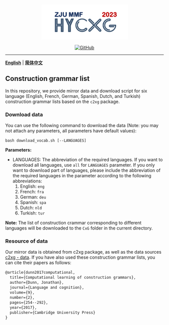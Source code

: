 <p align="center" >
    <a href="https://github.com/xlxwalex/HyCxG/tree/main/HyCXG">
    <br>
    <img src="https://github.com/xlxwalex/HyCxG/blob/main/figures/sub-logo.png" width="275"/>
    <br>
    </a>
</p>
<p align="center">
    <a href="https://github.com/xlxwalex/HyCxG/blob/main/LICENSE">
        <img alt="GitHub" src="https://img.shields.io/github/license/xlxwalex/HyCxG.svg?color=blue&style=flat-square">
    </a>
</p>

---

[**English**](https://github.com/xlxwalex/HyCxG/tree/main/HyCxG/dataset) | [**简体中文**](https://github.com/xlxwalex/HyCxG/tree/main/HyCxG/dataset/README_ZH.md)

## Construction grammar list

In this repository, we provide mirror data and download script for six language (English, French, German, Spanish, Dutch, and Turkish) construction grammar lists based on the `c2xg` package.

### Download data
You can use the following command to download the data (Note: you may not attach any parameters, all parameters have default values):
```shell
bash download_vocab.sh [--LANGUAGES]
```
**Parameters:**
+ LANGUAGES: The abbreviation of the required languages. If you want to download all languages, use `all` for `LANGUAGES` parameter. If you only want to download part of languages, please include the abbreviation of the required languages in the parameter according to the following abbreviations:
  1. English: `eng`
  2. French: `fra`
  3. German: `deu`
  4. Spanish: `spa`
  5. Dutch: `nld`
  6. Turkish: `tur`

**Note:** The list of construction crammar corresponding to different languages will be downloaded to the `CxG` folder in the current directory.

### Resource of data
Our mirror data is obtained from c2xg package, as well as the data sources [c2xg - data](https://github.com/jonathandunn/c2xg/tree/master/c2xg/data/models). If you have also used these construction grammar lists, you can cite their papers as follows:
```
@article{dunn2017computational,
  title={Computational learning of construction grammars},
  author={Dunn, Jonathan},
  journal={Language and cognition},
  volume={9},
  number={2},
  pages={254--292},
  year={2017},
  publisher={Cambridge University Press}
}
```
